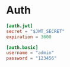 # Auth

```toml
[auth.jwt]
secret = "$JWT_SECRET"
expiration = 3600

[auth.basic]
username = "admin"
password = "123456"
```